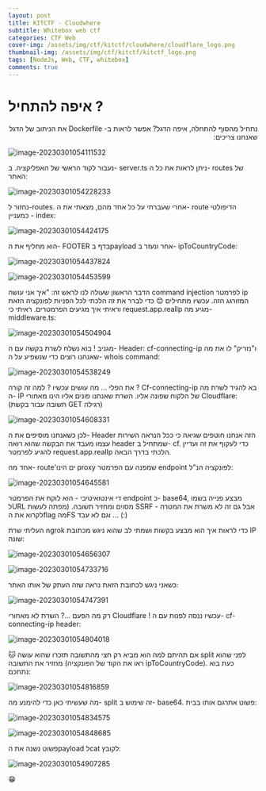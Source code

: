 ```yaml
---
layout: post
title: KITCTF - Cloudwhere
subtitle: Whitebox web ctf
categories: CTF Web
cover-img: /assets/img/ctf/kitctf/cloudwhere/cloudflare_logo.png
thumbnail-img: /assets/img/ctf/kitctf/kitctf_logo.png
tags: [NodeJs, Web, CTF, whitebox]
comments: true
---
```

# איפה להתחיל ?

<div dir="rtl">

נתחיל מהסוף להתחלה, איפה הדגל? אפשר לראות ב- Dockerfile  את הניתוב של הדגל שאנחנו צריכים:

</div>

![image-20230301054111532](/assets/img/ctf/kitctf/cloudwhere/cat_flag.png)

נעבור לקוד הראשי של האפליקציה. ב- server.ts ניתן לראות את כל ה- routes של האתר:

![image-20230301054228233](/assets/img/ctf/kitctf/cloudwhere/routes.png)

נחזור ל-routes. אחרי שעברתי על כל אחד מהם, מצאתי את ה- route הדיפולטי כמעניין - index:

![image-20230301054424175](/assets/img/ctf/kitctf/cloudwhere/index_function.png)


הוא מחליף את ה- FOOTER בדף בpayload אחר ונעזר ב- ipToCountryCode:

![image-20230301054437824](/assets/img/ctf/kitctf/cloudwhere/ipToCountry_code.png)

![image-20230301054453599](/assets/img/ctf/kitctf/cloudwhere/ipToCountry_result.png)

הדבר הראשון שעולה לנו לראש זה: "איך אני עושה command injection לפרמטר ip המזורגג הזה. עכשיו מתחילים 😊
כדי לברר את זה הלכתי לכל הפניות לפונקציה הזאת וראיתי איך מגיעים הפרמטרים. ראיתי כי request.app.realIp מגיע מה- middleware.ts:

![image-20230301054504904](/assets/img/ctf/kitctf/cloudwhere/checkIpHeader.png)

מגניב ! בוא נשלח לשרת בקשה עם ה- Header: cf-connecting-ip ו"נזריק" לו את מה שאנחנו רוצים כדי שנשפיע על ה- whois command:

![image-20230301054538249](/assets/img/ctf/kitctf/cloudwhere/cf_header.png)

את הפלי ... מה עושים עכשיו ? למה זה קורה ?
Cf-connecting-ip בא להגיד לשרת מה ה- IP של הלקוח שפונה אליו.
השרת שאנחנו פונים אליו הינו מאחורי Cloudflare:
(תשובה עבור בקשת GET רגילה)

![image-20230301054608331](/assets/img/ctf/kitctf/cloudwhere/cf_response.png)

לכן כשאנחנו מוסיפים את ה- Header הזה אנחנו חוטפים שגיאה כי ככל הנראה השירות עצמו מעבד את הבקשה שהוא רואה header שמתחיל ב- cf. כדי לעקוף את זה ועדיין להגיע לפרמטר request.app.realIp הלכתי בדרך הבאה.

אחד מה- route'ים הינו proxy שמפנה עם הפרמטר endpoint לפונקציה הנ"ל:

![image-20230301054645581](/assets/img/ctf/kitctf/cloudwhere/proxy_request.png)

די אינטואיטיבי - הוא לוקח את הפרמטר endpoint כ- base64, מבצע פנייה בשמו לURL מסוים ומחזיר תשובה.
(מפתה לעשות SSRF אבל גם זה לא משרת את המטרה - לקרוא את הflag מהFS וגם לא עבד ... (:)

העליתי שרת ngrok כדי לראות איך הוא מבצע בקשות ושמתי לב שהוא ניגש מכתובת IP שונה:

![image-20230301054656307](/assets/img/ctf/kitctf/cloudwhere/ngrok_console.png)

![image-20230301054733716](/assets/img/ctf/kitctf/cloudwhere/ngrok_console_response.png)

כשאני ניגש לכתובת הזאת נראה שזה העתק של אותו האתר:

![image-20230301054747391](/assets/img/ctf/kitctf/cloudwhere/site_by_ip.png)

רק מה הפעם ...? השרת לא מאחורי Cloudflare !
עכשיו ננסה לפנות עם ה- cf-connecting-ip header:

![image-20230301054804018](/assets/img/ctf/kitctf/cloudwhere/burp_01.png)

🐱
אם תהיתם למה הוא מביא רק חצי מהתשובה תזכרו שהוא עושה split לפני שהוא מחזיר את התשובה (ראו את הקוד של הפונקציה ipToCountryCode). כעת בוא נתחכם:

![image-20230301054816859](/assets/img/ctf/kitctf/cloudwhere/base_requests.png)

מה שעשיתי כאן כדי להימנע מה- split זה שימוש ב- base64. פשוט אתרגם אותו בבית:

![image-20230301054834575](/assets/img/ctf/kitctf/cloudwhere/burp_02.png)

![image-20230301054848685](/assets/img/ctf/kitctf/cloudwhere/base64_output.png)

פשוט נשנה את הpayload לcat לקובץ:

![image-20230301054907285](/assets/img/ctf/kitctf/cloudwhere/flag_output.png)

😁
